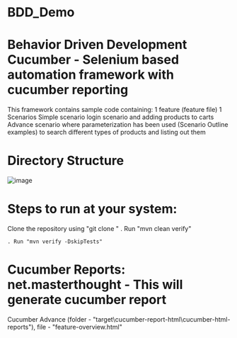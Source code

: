 # BDD_Demo
# Behavior Driven Development Cucumber - Selenium based automation framework with cucumber reporting
This framework contains sample code containing:
1 feature (feature file)
1 Scenarios
Simple scenario login scenario and adding products to carts
Advance scenario where parameterization has been used (Scenario Outline examples) to search different types of products and listing out them
# Directory Structure
![image](https://user-images.githubusercontent.com/17289871/146670742-90556272-5716-46d4-bfda-8cdbdac2e92f.png)
# Steps to run at your system:
  Clone the repository using "git clone "
    . Run "mvn clean verify"
      
    . Run "mvn verify -DskipTests"
# Cucumber Reports: net.masterthought - This will generate cucumber report
  Cucumber Advance (folder - "target\cucumber-report-html\cucumber-html-reports"), file - "feature-overview.html"
